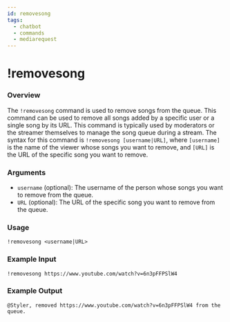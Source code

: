 ```yaml
---
id: removesong
tags:
  - chatbot
  - commands
  - mediarequest
---
```

# !removesong

### Overview

The `!removesong` command is used to remove songs from the queue. This command can be used to remove all songs added by a specific user or a single song by its URL. This command is typically used by moderators or the streamer themselves to manage the song queue during a stream. The syntax for this command is `!removesong [username|URL]`, where `[username]` is the name of the viewer whose songs you want to remove, and `[URL]` is the URL of the specific song you want to remove.

### Arguments

- `username` (optional): The username of the person whose songs you want to remove from the queue.
- `URL` (optional): The URL of the specific song you want to remove from the queue.

### Usage

````
!removesong <username|URL>
````

### Example Input

````
!removesong https://www.youtube.com/watch?v=6n3pFFPSlW4
````

### Example Output

````
@Styler, removed https://www.youtube.com/watch?v=6n3pFFPSlW4 from the queue.
````
